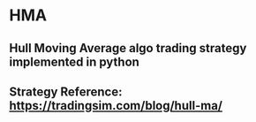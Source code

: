 # HMA 
## Hull Moving Average algo trading strategy implemented in python
## Strategy Reference: https://tradingsim.com/blog/hull-ma/
